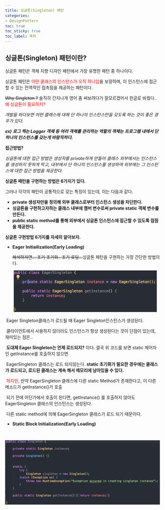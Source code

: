 ```yaml
---
title: 싱글톤(Singleton) 패턴
categories:
- DesignPattern
toc: true
toc_sticky: true
toc_label: 목차
---
```




## 싱글톤(Singleton) 패턴이란?

싱글톤 패턴은 객체 지향 디자인 패턴에서 가장 유명한 패턴 중 하나이다.

싱글톤 패턴은 <span style="color:red">어떤 클래스의 인스턴스가 오직 하나임</span>을 보장하며, 이 인스턴스에 접근 할 수 있는 전역적인 접촉점을 제공하는 패턴이다.



~~Why Singleton ?~~  솔직히 간지나게 영어 좀 써보려다가 잘모르겠어서 한글로 바꿨다.. <span style="color:red;">왜 싱글톤이 필요하지?</span>

*개발을 하다보면 어떤 클래스에 대해 단 하나의 인스턴스만을 갖도록 하는 것이 좋은 경우가 있다.*

***ex) 로그 찍는 Logger 객체 등 여러 객체를 관리하는 역할의 객체는 프로그램 내에서 단 하나의 인스턴스를 갖는게 바람직하다.***



**접근방법?**

*싱글톤에 대한 접근 방법은 생성자를 private하게 만들어 클래스 외부에서는 인스턴스를 생성하지 못하게 막고, 내부에서 단 하나의 인스턴스를 생성하여 외부에는 그 인스턴스에 대한 접근 방법을 제공한다.*



**싱글톤 패턴을 구현하는 방법은 6가지가 있다.** 

그러나 각각의 패턴이 공통적으로 갖는 특징이 있는데, 이는 다음과 같다.

* **private 생성자만을 정의해 외부 클래스로부터 인스턴스 생성을 차단한다.**
* **싱글톤을 구현하고자하는 클래스 내부에 멤버 변수로써 private static 객체 변수를 만든다.**
* **public static method를 통해 외부에서 싱글톤 인스턴스에 접근할 수 있도록 접점을 제공한다.**



**싱글톤 구현방법 6가지를 자세히 알아보자.**



* **Eager Initiailization(Early Loading)**

  ~~해석하자면... 조기 초기화.. 조기 로딩...~~싱글톤 패턴을 구현하는 가장 간단한 방법이다.

  ​		![image-20211115122311684](../../assets/images/2021-11-15-Singleton/image-20211115122311684.png)

​		Eager Singleton클래스가 로드될 때 Eager Singleton인스턴스가 생성된다. 

​		클라이언트에서 사용하지 않더라도 인스턴스가 항상 생성된다는 것이 단점이 있는데,  재미있는 점은.. 

​		**도대체 Eager Singleton는 언제 로드되지?** 이다. 결국 위 코드를 보면 static 제어자인 getInstance를 호출하지 않으면 

​		EagerSingleton 클래스는 로드 되지않는다. **static 초기화가 필요한 경우에는 클래스가 로드되고, 로드된 클래스는 계속 		해서 메모리에 남아있을 수 있다.**

​		<span style="color:red;">하지만</span>, 만약 EagerSingleton 클래스에 다른 static Method가 존재한다고, 이 다른 메소드가 getInstance()가 호출 

​		되기 전에 어딘가에서 호출이 된다면, getInstance() 를 호출하지 않아도 EagerSingleton 클래스의 인스턴스는 생성된다.

​		다른 static method에 의해 EagerSingleton 클래스가 로드 되기 때문이다.



* **Static Block Initialization(Early Loading)**

​		

![image-20211115120003867](../../assets/images/2021-11-15-Singleton/image-20211115120003867.png)



​	    

